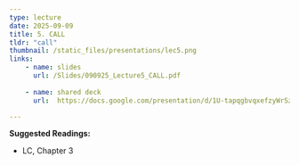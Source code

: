 ```yaml
---
type: lecture
date: 2025-09-09
title: 5. CALL
tldr: "call"
thumbnail: /static_files/presentations/lec5.png
links: 
    - name: slides
      url: /Slides/090925_Lecture5_CALL.pdf
    
    - name: shared deck
      url:  https://docs.google.com/presentation/d/1U-tapqgbvqxefzyWrSzP-PrQxh04DWfvRaCA3htBLPo/edit?usp=sharing

---
```

**Suggested Readings:**
- LC, Chapter 3
